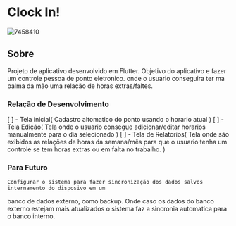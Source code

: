 # Clock In!
![7458410](https://github.com/user-attachments/assets/dab98eac-5c58-4504-bf6b-a16c8bb9407b)

## Sobre
  Projeto de aplicativo desenvolvido em Flutter.
  Objetivo do aplicativo e fazer um controle pessoa de ponto eletronico.
onde o usuario conseguira ter ma palma da mão uma relação de horas extras/faltes.


### Relação de Desenvolvimento
  [ ] - Tela inicial(
      Cadastro altomatico do ponto usando o horario atual
    )
  [ ] - Tela Edição(
      Tela onde o usuario consegue adicionar/editar horarios manualmente para o dia selecionado
  )
  [ ] - Tela de Relatorios(
      Tela onde são exibidos as relações de horas da semana/mês para que o usuario tenha um
    controle se tem horas extras ou em falta no trabalho.
  )
### Para Futuro
    Configurar o sistema para fazer sincronização dos dados salvos internamento do disposivo em um
  banco de dados externo, como backup. Onde caso os dados do banco externo estejam mais atualizados
  o sistema faz a sincronia automatica para o banco interno.
